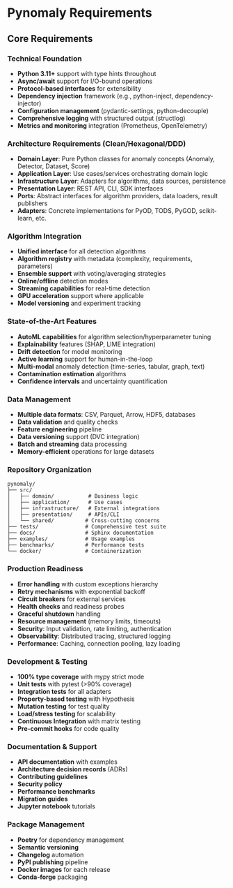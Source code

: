 # Pynomaly Requirements

## Core Requirements

### Technical Foundation
- **Python 3.11+** support with type hints throughout
- **Async/await** support for I/O-bound operations
- **Protocol-based interfaces** for extensibility
- **Dependency injection** framework (e.g., python-inject, dependency-injector)
- **Configuration management** (pydantic-settings, python-decouple)
- **Comprehensive logging** with structured output (structlog)
- **Metrics and monitoring** integration (Prometheus, OpenTelemetry)

### Architecture Requirements (Clean/Hexagonal/DDD)
- **Domain Layer**: Pure Python classes for anomaly concepts (Anomaly, Detector, Dataset, Score)
- **Application Layer**: Use cases/services orchestrating domain logic
- **Infrastructure Layer**: Adapters for algorithms, data sources, persistence
- **Presentation Layer**: REST API, CLI, SDK interfaces
- **Ports**: Abstract interfaces for algorithm providers, data loaders, result publishers
- **Adapters**: Concrete implementations for PyOD, TODS, PyGOD, scikit-learn, etc.

### Algorithm Integration
- **Unified interface** for all detection algorithms
- **Algorithm registry** with metadata (complexity, requirements, parameters)
- **Ensemble support** with voting/averaging strategies
- **Online/offline** detection modes
- **Streaming capabilities** for real-time detection
- **GPU acceleration** support where applicable
- **Model versioning** and experiment tracking

### State-of-the-Art Features
- **AutoML capabilities** for algorithm selection/hyperparameter tuning
- **Explainability** features (SHAP, LIME integration)
- **Drift detection** for model monitoring
- **Active learning** support for human-in-the-loop
- **Multi-modal** anomaly detection (time-series, tabular, graph, text)
- **Contamination estimation** algorithms
- **Confidence intervals** and uncertainty quantification

### Data Management
- **Multiple data formats**: CSV, Parquet, Arrow, HDF5, databases
- **Data validation** and quality checks
- **Feature engineering** pipeline
- **Data versioning** support (DVC integration)
- **Batch and streaming** data processing
- **Memory-efficient** operations for large datasets

### Repository Organization
```
pynomaly/
├── src/
│   ├── domain/           # Business logic
│   ├── application/      # Use cases
│   ├── infrastructure/   # External integrations
│   ├── presentation/     # APIs/CLI
│   └── shared/          # Cross-cutting concerns
├── tests/               # Comprehensive test suite
├── docs/                # Sphinx documentation
├── examples/            # Usage examples
├── benchmarks/          # Performance tests
└── docker/              # Containerization
```

### Production Readiness
- **Error handling** with custom exceptions hierarchy
- **Retry mechanisms** with exponential backoff
- **Circuit breakers** for external services
- **Health checks** and readiness probes
- **Graceful shutdown** handling
- **Resource management** (memory limits, timeouts)
- **Security**: Input validation, rate limiting, authentication
- **Observability**: Distributed tracing, structured logging
- **Performance**: Caching, connection pooling, lazy loading

### Development & Testing
- **100% type coverage** with mypy strict mode
- **Unit tests** with pytest (>90% coverage)
- **Integration tests** for all adapters
- **Property-based testing** with Hypothesis
- **Mutation testing** for test quality
- **Load/stress testing** for scalability
- **Continuous Integration** with matrix testing
- **Pre-commit hooks** for code quality

### Documentation & Support
- **API documentation** with examples
- **Architecture decision records** (ADRs)
- **Contributing guidelines**
- **Security policy**
- **Performance benchmarks**
- **Migration guides**
- **Jupyter notebook** tutorials

### Package Management
- **Poetry** for dependency management
- **Semantic versioning**
- **Changelog** automation
- **PyPI publishing** pipeline
- **Docker images** for each release
- **Conda-forge** packaging